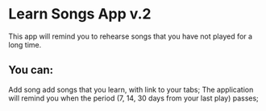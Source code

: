 # Learn Songs App v.2
This app will remind you to rehearse songs that you have not played for a long time.

## You can:
Add song add songs that you learn, with link to your tabs;
The application will remind you when the period (7, 14, 30 days from your last play) passes;
